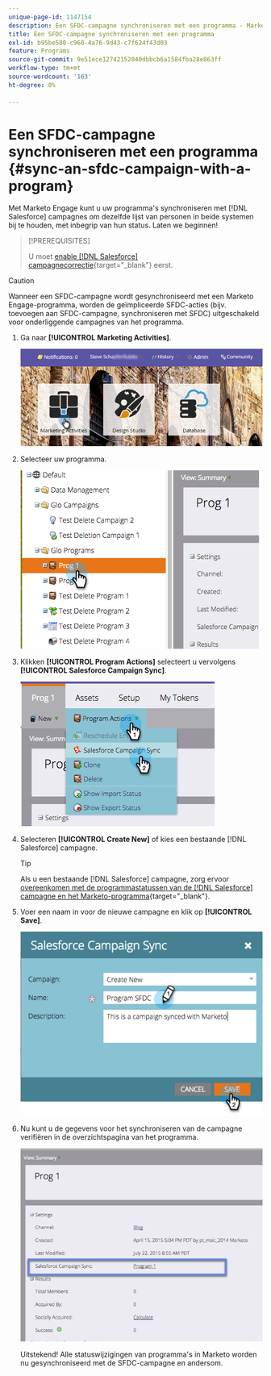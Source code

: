 ```yaml
---
unique-page-id: 1147154
description: Een SFDC-campagne synchroniseren met een programma - Marketo Docs - Productdocumentatie
title: Een SFDC-campagne synchroniseren met een programma
exl-id: b95be580-c960-4a76-9d43-c7f624f43d03
feature: Programs
source-git-commit: 9e51ece12742152040dbbcb6a1584fba28e863ff
workflow-type: tm+mt
source-wordcount: '163'
ht-degree: 0%

---
```


# Een SFDC-campagne synchroniseren met een programma {#sync-an-sfdc-campaign-with-a-program}

Met Marketo Engage kunt u uw programma&#39;s synchroniseren met [!DNL Salesforce] campagnes om dezelfde lijst van personen in beide systemen bij te houden, met inbegrip van hun status. Laten we beginnen!

>[!PREREQUISITES]
>
>U moet [enable [!DNL Salesforce] campagnecorrectie](/help/marketo/product-docs/crm-sync/salesforce-sync/setup/optional-steps/enable-disable-campaign-sync.md){target="_blank"} eerst.

>[!CAUTION]
>
>Wanneer een SFDC-campagne wordt gesynchroniseerd met een Marketo Engage-programma, worden de geïmpliceerde SFDC-acties (bijv. toevoegen aan SFDC-campagne, synchroniseren met SFDC) uitgeschakeld voor onderliggende campagnes van het programma.

1. Ga naar **[!UICONTROL Marketing Activities]**.

   ![](assets/login-marketing-activities-1.png)

1. Selecteer uw programma.

   ![](assets/image2015-7-22-8-3a47-3a28.png)

1. Klikken **[!UICONTROL Program Actions]** selecteert u vervolgens **[!UICONTROL Salesforce Campaign Sync]**.

   ![](assets/image2015-7-22-8-3a48-3a5.png)

1. Selecteren **[!UICONTROL Create New]** of kies een bestaande [!DNL Salesforce] campagne.

   >[!TIP]
   >
   >Als u een bestaande [!DNL Salesforce] campagne, zorg ervoor [overeenkomen met de programmastatussen van de [!DNL Salesforce] campagne en het Marketo-programma](/help/marketo/product-docs/crm-sync/salesforce-sync/sfdc-sync-details/how-to-match-program-statuses-and-salesforce-campaign-statuses-prior-to-sync.md){target="_blank"}.

1. Voer een naam in voor de nieuwe campagne en klik op **[!UICONTROL Save]**.

   ![](assets/image2015-7-22-8-3a57-3a19.png)

1. Nu kunt u de gegevens voor het synchroniseren van de campagne verifiëren in de overzichtspagina van het programma.

   ![](assets/image2015-7-22-8-3a59-3a33.png)

   Uitstekend! Alle statuswijzigingen van programma&#39;s in Marketo worden nu gesynchroniseerd met de SFDC-campagne en andersom.
